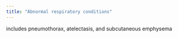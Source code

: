 ```yaml
---
title: "Abnormal respiratory conditions"
---
```

includes pneumothorax, atelectasis, and subcutaneous emphysema

